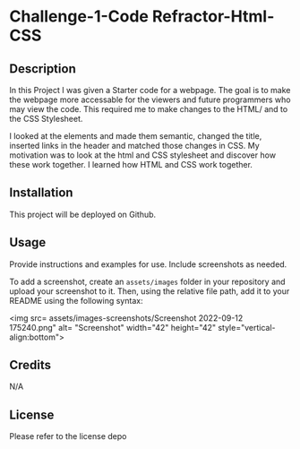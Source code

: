 # Challenge-1-Code Refractor-Html-CSS


## Description

In this Project I was given a Starter code for a webpage. The goal is to make the webpage more accessable for the viewers and future programmers who may view the code.  This required me to make changes to the HTML/<index>  and to the CSS Stylesheet.

I looked at the elements and made them semantic, changed the title, inserted links in the header and matched those changes in CSS. My motivation was to look at the html and CSS stylesheet and discover how these work together. I learned how HTML and CSS work together. 


## Installation
This project will be deployed on Github.
## Usage

Provide instructions and examples for use. Include screenshots as needed.

To add a screenshot, create an `assets/images` folder in your repository and upload your screenshot to it. Then, using the relative file path, add it to your README using the following syntax:

<img src= assets/images-screenshots/Screenshot 2022-09-12 175240.png" alt= "Screenshot" width="42" height="42" style="vertical-align:bottom">

## Credits

N/A

## License

Please refer to the license depo


